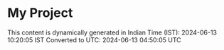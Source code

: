 # My Project

This content is dynamically generated in Indian Time (IST): 2024-06-13 10:20:05 IST
Converted to UTC: 2024-06-13 04:50:05 UTC
